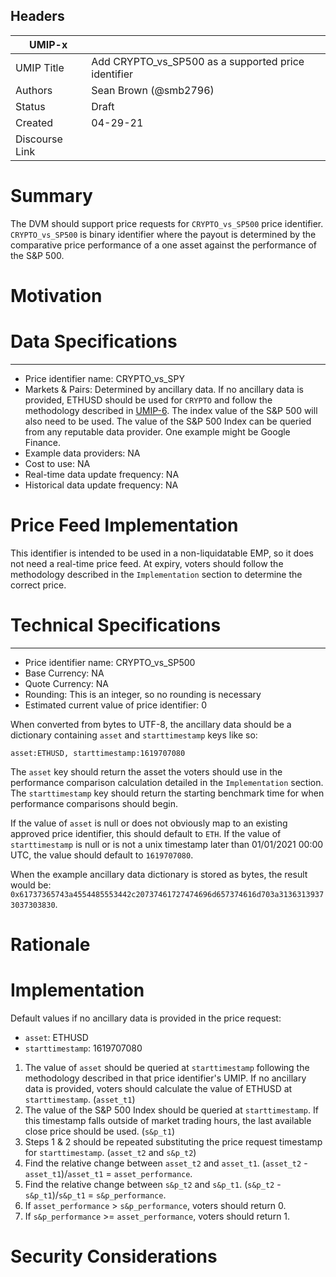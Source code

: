 ## Headers

| UMIP-x                |                                                               |
| ------------------- | ------------------------------------------------------------- |
| UMIP Title          | Add CRYPTO_vs_SP500 as a supported price identifier |
| Authors             | Sean Brown (@smb2796)                                                     |
| Status              | Draft                                                         |
| Created             | 04-29-21                                              |
| Discourse Link      |             |

# Summary 

The DVM should support price requests for `CRYPTO_vs_SP500` price identifier. `CRYPTO_vs_SP500` is binary identifier where the payout is determined by the comparative price performance of a one asset against the performance of the S&P 500.

# Motivation

# Data Specifications

-----------------------------------------
- Price identifier name: CRYPTO_vs_SPY 
- Markets & Pairs: Determined by ancillary data. If no ancillary data is provided, ETHUSD should be used for `CRYPTO` and follow the methodology described in [UMIP-6](https://github.com/UMAprotocol/UMIPs/blob/master/UMIPs/umip-6.md). The index value of the S&P 500 will also need to be used. The value of the S&P 500 Index can be queried from any reputable data provider. One example might be Google Finance. 
- Example data providers: NA
- Cost to use: NA
- Real-time data update frequency: NA
- Historical data update frequency: NA

# Price Feed Implementation

This identifier is intended to be used in a non-liquidatable EMP, so it does not need a real-time price feed. At expiry, voters should follow the methodology described in the `Implementation` section to determine the correct price.

# Technical Specifications

-----------------------------------------
- Price identifier name: CRYPTO_vs_SP500
- Base Currency: NA
- Quote Currency: NA
- Rounding: This is an integer, so no rounding is necessary
- Estimated current value of price identifier: 0

When converted from bytes to UTF-8, the ancillary data should be a dictionary containing `asset` and `starttimestamp` keys like so:
```
asset:ETHUSD, starttimestamp:1619707080
```

The `asset` key should return the asset the voters should use in the performance comparison calculation detailed in the `Implementation` section. The `starttimestamp` key should return the starting benchmark time for when performance comparisons should begin.

If the value of `asset` is null or does not obviously map to an existing approved price identifier, this should default to `ETH`. If the value of `starttimestamp` is null or is not a unix timestamp later than 01/01/2021 00:00 UTC, the value should default to `1619707080`.

When the example ancillary data dictionary is stored as bytes, the result would be: `0x61737365743a4554485553442c20737461727474696d657374616d703a31363139373037303830`.

# Rationale



# Implementation

Default values if no ancillary data is provided in the price request:
- `asset`: ETHUSD
- `starttimestamp`: 1619707080

1. The value of `asset` should be queried at `starttimestamp` following the methodology described in that price identifier's UMIP. If no ancillary data is provided, voters should calculate the value of ETHUSD at `starttimestamp`. (`asset_t1`)
2. The value of the S&P 500 Index should be queried at `starttimestamp`. If this timestamp falls outside of market trading hours, the last available close price should be used. (`s&p_t1`)
3. Steps 1 & 2 should be repeated substituting the price request timestamp for `starttimestamp`. (`asset_t2` and `s&p_t2`)
4. Find the relative change between `asset_t2` and `asset_t1`.  (`asset_t2` - `asset_t1`)/`asset_t1` = `asset_performance`.
5. Find the relative change between `s&p_t2` and `s&p_t1`.  (`s&p_t2` - `s&p_t1`)/`s&p_t1` = `s&p_performance`.
6. If `asset_performance` > `s&p_performance`, voters should return 0.
7. If `s&p_performance` >= `asset_performance`, voters should return 1.


# Security Considerations
